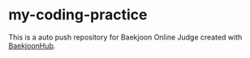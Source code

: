 # my-coding-practice
This is a auto push repository for Baekjoon Online Judge created with [BaekjoonHub](https://github.com/BaekjoonHub/BaekjoonHub).
